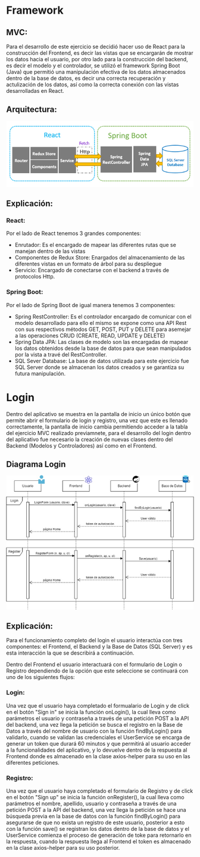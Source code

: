 # Framework
## MVC:
Para el desarrollo de este ejercicio se decidió hacer uso de React para la construcción del Frontend, es decir las vistas que se encargarán de mostrar los datos hacia el usuario, por otro lado para la construcción del backend, es decir el modelo y el controlador, se utilizó el framework Spring Boot (Java) que permitió una manipulación efectiva de los datos almacenados dentro de la base de datos, es decir una correcta recuperación y actulización de los datos, así como la correcta conexión con las vistas desarrolladas en React.

## Arquitectura:
![Alt text](<imagenes_readme/Bedón Adrián - Arquitectura MVC CRUD.jpg>)

## Explicación:
### React:
Por el lado de React tenemos 3 grandes componentes: 
- Enrutador: Es el encargado de mapear las diferentes rutas que se manejan dentro de las vistas
- Componentes de Redux Store: Enargados del almacenamiento de las diferentes vistas en un formato de árbol para su despliegue
- Servicio: Encargado de conectarse con el backend a través de protocolos Http.

### Spring Boot:
Por el lado de Spring Boot de igual manera tenemos 3 componentes:
- Spring RestController: Es el controlador encargado de comunicar con el modelo desarrollado para ello el mismo se expone como una API Rest con sus respectivos métodos GET, POST, PUT y DELETE para asemejar a las operaciones CRUD (CREATE, READ, UPDATE y DELETE)
- Spring Data JPA: Las clases de modelo son las encargadas de mapear los datos obtenidos desde la base de datos para que sean manipulados por la vista a travé del RestController.
- SQL Sever Database: La base de datos utilizada para este ejercicio fue SQL Server donde se almacenan los datos creados y se garantiza su futura manipulación.

# Login
Dentro del aplicativo se muestra en la pantalla de inicio un único botón que permite abrir el formulario de login y registro, una vez que este es llenado correctamente, la pantalla de inicio cambia permitiendo acceder a la tabla del ejercicio MVC realizado previamnete, para el desarrollo del login dentro del aplicativo fue necesario la creación de nuevas clases dentro del Backend (Modelos y Controladores) así como en el Frontend.

## Diagrama Login
![Alt text](<imagenes_readme/Bedón Adrián - Diagrama Login.jpg>)

## Explicación:
Para el funcionamiento completo del login el usuario interactúa con tres componentes: el Frontend, el Backend y la Base de Datos (SQL Server) y es esta interacción la que se describirá a continuación.

Dentro del Frontend el usuario interactuará con el formulario de Login o Registro dependiendo de la opción que este seleccione se continuará con uno de los siguientes flujos:

### Login:
Una vez que el usuario haya completado el formualario de Login y de click en el botón "Sign in" se inicia la función onLogin(), la cual lleva como parámetros el usuario y contraseña a través de una petición POST a la API del backend, una vez llega la petición se busca el registro en la Base de Datos a través del nombre de usuario con la función findByLogin() para validarlo, cuando se validan las credenciales el UserService se encarga de generar un token que durará 60 minutos y que permitirá al usuario acceder a la funcionalidades del aplicativo, y lo devuelve dentro de la respuesta al Frontend donde es almacenado en la clase axios-helper para su uso en las diferentes peticiones.

### Registro:
Una vez que el usuario haya completado el formulario de Registro y de click en el botón "Sign up" se inicia la función onRegister(), la cual lleva como parámetros el nombre, apellido, usuario y contraseña a través de una petición POST a la API del backend, una vez llega la petición se hace una búsqueda previa en la base de datos con la función findByLogin() para asegurarse de que no exista un registro de este usuario, posterior a esto con la función save() se registran los datos dentro de la base de datos y el UserService comienza el proceso de generación de toke para retornarlo en la respuesta, cuando la respuesta llega al Frontend el token es almacenado en la clase axios-helper para su uso posterior.

